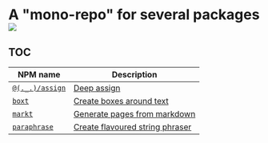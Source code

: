 # A "mono-repo" for several packages [![](https://circleci.com/gh/omrilotan/mono.svg?style=svg)](https://circleci.com/gh/omrilotan/mono)

## TOC

| NPM name | Description
| --- | ---
| [`@(._.)/assign`](https://www.npmjs.com/package/@(._.)/assign) | [Deep assign](./packages/assign/README.md)
| [`boxt`](https://www.npmjs.com/package/boxt) | [Create boxes around text](./packages/boxt/README.md)
| [`markt`](https://www.npmjs.com/package/markt) | [Generate pages from markdown](./packages/markt/README.md)
| [`paraphrase`](https://www.npmjs.com/package/paraphrase) | [Create flavoured string phraser](./packages/paraphrase/README.md)
